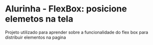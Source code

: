 # Alurinha - FlexBox: posicione elemetos na tela
 Projeto utilizado para aprender sobre a funcionalidade do flex box para distribuir elementos na pagina
